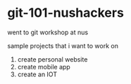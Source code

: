# git-101-nushackers

went to git workshop at nus

sample projects that i want to work on

1) create personal website
2) create mobile app
3) create an IOT